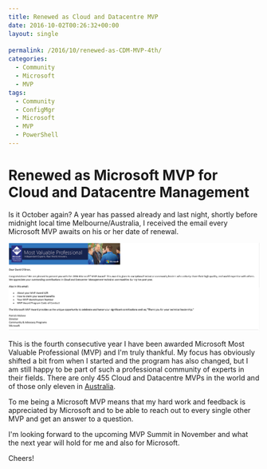 ```yaml
---
title: Renewed as Cloud and Datacentre MVP
date: 2016-10-02T00:26:32+00:00
layout: single

permalink: /2016/10/renewed-as-CDM-MVP-4th/
categories:
  - Community
  - Microsoft
  - MVP
tags:
  - Community
  - ConfigMgr
  - Microsoft
  - MVP
  - PowerShell
---
```


# Renewed as Microsoft MVP for Cloud and Datacentre Management

Is it October again? A year has passed already and last night, shortly before midnight local time Melbourne/Australia, I received the email every Microsoft MVP awaits on his or her date of renewal.

![MVP renewal email](/media/2016/10/mvp_award.png)

This is the fourth consecutive year I have been awarded Microsoft Most Valuable Professional (MVP) and I'm truly thankful.
My focus has obviously shifted a bit from when I started and the program has also changed, but I am still happy to be part of such a professional community of experts in their fields.
There are only 455 Cloud and Datacentre MVPs in the world and of those only eleven in [Australia](https://mvp.microsoft.com/en-us/MvpSearch?ex=Cloud+and+Datacenter+Management&lo=Australia&sc=s).

To me being a Microsoft MVP means that my hard work and feedback is appreciated by Microsoft and to be able to reach out to every single other MVP and get an answer to a question.

I'm looking forward to the upcoming MVP Summit in November and what the next year will hold for me and also for Microsoft.

Cheers!